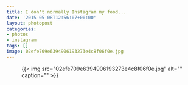 ```yaml
---
title: I don't normally Instagram my food...
date: '2015-05-08T12:56:07+00:00'
layout: photopost
categories:
- photos
- instagram
tags: []
image: 02efe709e6394906193273e4c8f06f0e.jpg
---
```


<figure class="photo photo--square">
  {{< img src="02efe709e6394906193273e4c8f06f0e.jpg" alt="" caption="" >}}

</figure>




